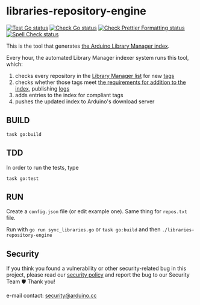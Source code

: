 # libraries-repository-engine

[![Test Go status](https://github.com/arduino/libraries-repository-engine/actions/workflows/test-go.yml/badge.svg)](https://github.com/arduino/libraries-repository-engine/actions/workflows/test-go.yml)
[![Check Go status](https://github.com/arduino/libraries-repository-engine/actions/workflows/check-go.yml/badge.svg)](https://github.com/arduino/libraries-repository-engine/actions/workflows/check-go.yml)
[![Check Prettier Formatting status](https://github.com/arduino/libraries-repository-engine/actions/workflows/check-prettier-formatting-task.yml/badge.svg)](https://github.com/arduino/libraries-repository-engine/actions/workflows/check-prettier-formatting-task.yml)
[![Spell Check status](https://github.com/arduino/libraries-repository-engine/actions/workflows/spell-check-task.yml/badge.svg)](https://github.com/arduino/libraries-repository-engine/actions/workflows/spell-check-task.yml)

This is the tool that generates [the Arduino Library Manager index](http://downloads.arduino.cc/libraries/library_index.json).

Every hour, the automated Library Manager indexer system runs this tool, which:

1. checks every repository in the [Library Manager list](https://github.com/arduino/library-registry) for new [tags](https://git-scm.com/book/en/v2/Git-Basics-Tagging)
1. checks whether those tags meet [the requirements for addition to the index](https://github.com/arduino/library-registry/blob/main/FAQ.md#what-are-the-requirements-for-publishing-new-releases-of-libraries-already-in-the-library-manager-list), publishing [logs](https://github.com/arduino/library-registry/blob/main/FAQ.md#can-i-check-on-library-releases-being-added-to-library-manager)
1. adds entries to the index for compliant tags
1. pushes the updated index to Arduino's download server

## BUILD

```
task go:build
```

## TDD

In order to run the tests, type

```
task go:test
```

## RUN

Create a `config.json` file (or edit example one). Same thing for `repos.txt` file.

Run with `go run sync_libraries.go` or `task go:build` and then `./libraries-repository-engine`

## Security

If you think you found a vulnerability or other security-related bug in this project, please read our
[security policy](https://github.com/arduino/libraries-repository-engine/security/policy) and report the bug to our Security Team 🛡️
Thank you!

e-mail contact: security@arduino.cc
